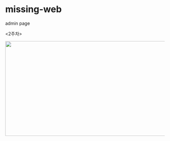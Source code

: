 # missing-web

admin page

<2주차>

<img src=https://user-images.githubusercontent.com/95032287/202380840-adcf3b02-00fd-49a9-9e26-0e8e115382ee.png width="600" height="300"/>
